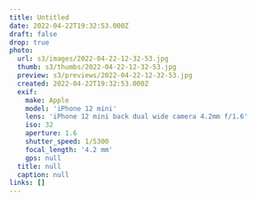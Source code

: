 ```yaml
---
title: Untitled
date: 2022-04-22T19:32:53.000Z
draft: false
drop: true
photo:
  url: s3/images/2022-04-22-12-32-53.jpg
  thumb: s3/thumbs/2022-04-22-12-32-53.jpg
  preview: s3/previews/2022-04-22-12-32-53.jpg
  created: 2022-04-22T19:32:53.000Z
  exif:
    make: Apple
    model: 'iPhone 12 mini'
    lens: 'iPhone 12 mini back dual wide camera 4.2mm f/1.6'
    iso: 32
    aperture: 1.6
    shutter_speed: 1/5300
    focal_length: '4.2 mm'
    gps: null
  title: null
  caption: null
links: []
---
```

